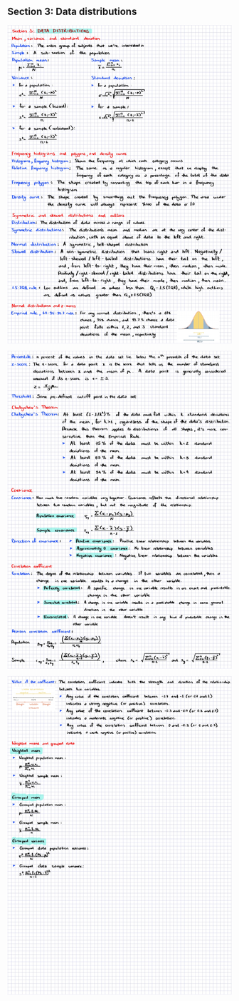 
## Section 3: Data distributions

![stats_9.jpg](../imgs/stats_9.jpg)

![stats_10.jpg](../imgs/stats_10.jpg)

![stats_11.jpg](../imgs/stats_11.jpg)


